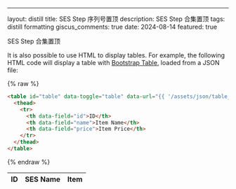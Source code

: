 ---
layout: distill
title: SES Step 序列号置顶
description: SES Step 合集置顶
tags: distill formatting
giscus_comments: true
date: 2024-08-14
featured: true





SES Step 合集置顶

It is also possible to use HTML to display tables. For example, the following HTML code will display a table with [Bootstrap Table](https://bootstrap-table.com/), loaded from a JSON file:

{% raw  %}

```html
<table id="table" data-toggle="table" data-url="{{ '/assets/json/table_data.json' | relative_url }}">
  <thead>
    <tr>
      <th data-field="id">ID</th>
      <th data-field="name">Item Name</th>
      <th data-field="price">Item Price</th>
    </tr>
  </thead>
</table>
```

{% endraw  %}

<table
  data-toggle="table"
  data-url="{{ '/assets/json/table_data2.json' | relative_url }}">
  <thead>
    <tr>
      <th data-field="id">ID</th>
      <th data-field="name">SES Name</th>
      <th data-field="item">Item </th>
    </tr>
  </thead>
</table>

<p></p>

